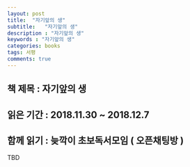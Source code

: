 ```yaml
---
layout: post
title:  "자기앞의 생"
subtitle:   "자기앞의 생"
description : "자기앞의 생"
keywords : "자기앞의 생"
categories: books
tags: 서평
comments: true
---
```


## 책 제목 : 자기앞의 생
## 읽은 기간 : 2018.11.30 ~ 2018.12.7
## 함께 읽기 : 늦깍이 초보독서모임 ( 오픈채팅방 )

TBD


